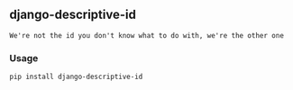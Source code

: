 ## django-descriptive-id

```We're not the id you don't know what to do with, we're the other one```

### Usage

```pip install django-descriptive-id```
